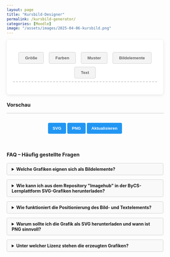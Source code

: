 ```yaml
---
layout: page
title: "Kursbild-Designer"
permalink: /kursbild-generator/
categories: [Moodle]
image: "/assets/images/2025-04-06-kursbild.png"
---
```

<style>
        h1 {
            text-align: center;
            color: #333;
        }
        .container {
            display: flex;
            flex-direction: column;
            gap: 20px;
            min-width: 350px;
        }
        .controls {
            background-color: white;
            padding: 20px;
            border-radius: 8px;
            box-shadow: 0 2px 10px rgba(0, 0, 0, 0.1);
        }
        .control-group {
            margin-bottom: 15px;
        }
        label {
            display: block;
            margin-bottom: 5px;
            font-weight: 600;
        }
       select,
        input {
            padding: 8px;
            border: 1px solid #ddd;
            border-radius: 4px;
        }
        .color-inputs,
        .size-inputs,
        .pattern-selection {
            display: grid;
            grid-template-columns: repeat(3, 1fr);
            gap: 10px;
            padding: 8px;
        }
        /* Für mittlere Bildschirme: nur zwei Spalten */
        @media (max-width: 768px) {
            .color-inputs,
            .size-inputs,
            .pattern-selection {
                grid-template-columns: repeat(2, 1fr);
            }
        }
        /* Für kleine Bildschirme: eine Spalte */
        @media (max-width: 480px) {
            .color-inputs,
            .size-inputs,
            .pattern-selection {
                grid-template-columns: 1fr;
            }
        }
        #text-color,
        .color-inputs input {
            padding: 0px;
        }
        button {
            background-color: #4caf50;
            color: white;
            border: none;
            padding: 10px 15px;
            border-radius: 4px;
            cursor: pointer;
            font-weight: 600;
            margin-top: 10px;
        }
        #svg-container {
            width: 100%;
            border: 1px solid #ddd;
            overflow: hidden;
            position: relative;
        }
        .download-section {
            margin-top: 20px;
            text-align: center;
        }
        #download-btn,
        #download-png-btn,
        #generate-btn {
            background-color: #2196f3;
        }
        #download-btn:hover {
            background-color: #0b7dda;
        }
        .pattern-selection label {
            display: flex;
            align-items: center;
            gap: 5px;
        }
        .pattern-selection input[type="radio"] {
            margin: 0;
        }

        .image-size-slider {
            margin-top: 10px;
        }
        .color-section {
            display: flex;
            flex-direction: column;
            gap: 10px;
        }
        .secondary-color-container {
            transition: opacity 0.3s;
        }

        .disabled {
            opacity: 0.5;
            pointer-events: none;
        }
        .hidden {
            display: none;
        }
        /* Style für die Navigation */
        .navigation {
            display: flex;
            flex-direction: row;
            flex-wrap: wrap;
            justify-content: space-around;
            margin-bottom: 20px;
            padding: 10px;
            border-bottom: dashed 2px #ccc;
        }
        /* Tablet: 2 Elemente pro Zeile */
        @media (max-width: 768px) {
            .navigation {
                justify-content: space-between;
            }
            .navigation>* {
                flex: 0 0 48%;
                margin-bottom: 10px;
            }
        }
        /* Smartphone: 1 Element pro Zeile */
        @media (max-width: 480px) {
            .navigation>* {
                flex: 0 0 100%;
            }
        }
        .tab-button {
            padding: 10px 20px;
            cursor: pointer;
            border: 1px solid #ccc;
            background-color: #f4f4f4;
            color: #656565;
        }
       .tab-button:hover {
            background-color: #ddd;
        }

        .tab-button.active {
            background-color: #3498db;
            color: white;
        }
        /* Style für den Inhalt der Tabs */
        .tab-content {
            display: none;
            margin-bottom: 12px;
            width: 600px;
        }
        .tab-content.active {
            display: block;
        }
        details {
            margin-bottom: 1em;
            background: #f9f9f9;
            border: 1px solid #ccc;
            padding: 10px 15px;
            border-radius: 4px;
        }
        summary {
            cursor: pointer;
            font-weight: bold;
            outline: none;
        }
        summary::-webkit-details-marker {
            margin-right: 10px;
        }
        /* Modal Styles */
        .modal {
            position: fixed;
            z-index: 1000;
            left: 0;
            top: 0;
            width: 100%;
            height: 100%;
            background-color: rgba(0, 0, 0, 0.5);
            display: none;
        }
        .modal-content {
            background-color: white;
            margin: 15% auto;
            padding: 20px;
            border-radius: 8px;
            width: 80%;
            max-width: 400px;
            text-align: center;
            position: relative;
        }
        .close {
            position: absolute;
            right: 10px;
            top: 10px;
            background: none;
            border: none;
            font-size: 24px;
            cursor: pointer;
            color: #aaa;
            font-weight: bold;
        }
        .close:hover {
            color: #000;
        }
       .modal-content label {
            display: block;
            margin: 10px 0 5px;
        }
        .modal-content input[type="range"] {
            width: 100%;
        }
        .modal-content button {
            margin: 5px;
        }
        #modal-delete {
            background-color: #f44336;
        }
        #modal-delete:hover {
            background-color: #d32f2f;
        }
        .modal-content button {
            margin: 5px;
            padding: 8px 12px;
            border: none;
            border-radius: 4px;
            cursor: pointer;
        }
        #modal-bring-forward,
        #modal-send-back {
            background-color: #ffc107;
            /* Gelb für Layer-Verschiebung */
            color: #333;
        }
        #modal-bring-forward:hover:not(:disabled),
        #modal-send-back:hover:not(:disabled) {
            background-color: #e0a800;
        }
        #modal-bring-forward:disabled,
        #modal-send-back:disabled {
            background-color: #ccc;
            cursor: not-allowed;
        }
        #modal-bring-forward:disabled:hover,
        #modal-send-back:disabled:hover {
            background-color: #ccc;
            /* Tooltip via title-Attribut (nativ im Browser) */
        }
        #modal-duplicate {
            background-color: #9c27b0;
        }
        #modal-duplicate:hover {
            background-color: #7b1fa2;
        }
    </style>
<div class="controls">
        <div class="navigation">
            <button class="tab-button" onclick="openTab(event, 'options')">
                Größe
            </button>
            <button class="tab-button" onclick="openTab(event, 'colors')">
                Farben
            </button>
            <button class="tab-button" onclick="openTab(event, 'pattern')">
                Muster
            </button>
            <button class="tab-button" onclick="openTab(event, 'image')">
                Bildelemente
            </button>
            <button class="tab-button" onclick="openTab(event, 'text')">
                Text
            </button>
        </div>
<div class="tab-content" id="options">
            <div class="control-group">
                <label for="preset">Optimiert für</label>
                <select id="preset">
                    <option value="1800x390">Kursbild im Kurs</option>
                    <option value="1800x600">Kursbild in der Übersicht</option>
                    <option value="900x520">Drive Space</option>
                    <option value="600x600">Quadratisch</option>
                    <option value="1600x900">Lernlandkarte</option>
                    <option value="custom">Benutzerdefiniert</option>
                </select>
            </div>
            <div class="control-group hidden" id="custom-dimensions">
                <label>Abmessungen</label>
                <div class="size-inputs">
                    <div>
                        <label for="width">Breite (px)</label>
                        <input type="number" id="width" value="1800" min="200" max="2000" />
                    </div>
                    <div>
                        <label for="height">Höhe (px)</label>
                        <input type="number" id="height" value="360" min="100" max="900" />
                    </div>
                </div>
            </div>
        </div>
        <div class="tab-content" id="colors">
            <div class="control-group color-section">
                <label>Farbverlauf</label>
                <select id="gradient-type" style="max-width: 250px">
                    <option value="linear">Linear (Links nach Rechts)</option>
                    <option value="linear-top-bottom">Linear (Oben nach Unten)</option>
                    <option value="radial">Radial (Mitte nach Außen)</option>
                    <option value="diagonal">Diagonal</option>
                    <option value="none">Ohne</option>
                </select>
                <div class="color-inputs" id="color-selection">
                    <div>
                        <label for="primary-color">Primärfarbe</label>
                        <input type="color" id="primary-color" value="#3498db" />
                        <label><input type="checkbox" id="primary-transparent" />
                            Transparent</label>
                    </div>
                    <div class="secondary-color-container" id="secondary-color-container">
                        <label for="secondary-color">Sekundärfarbe</label>
                        <input type="color" id="secondary-color" value="#2ecc71" />
                        <label><input type="checkbox" id="secondary-transparent" />
                            Transparent</label>
                    </div>
                </div>
            </div>
        </div>
<div class="tab-content" id="pattern">
            <div class="control-group">
                <label>Hintergundmuster</label>
                <div class="pattern-selection" id="pattern-selection">
                    <label><input type="radio" name="pattern" value="none" checked />
                        Ohne</label>
                    <label><input type="radio" name="pattern" value="waves" /> Wellen</label>
                    <label><input type="radio" name="pattern" value="circles" />
                        Kreise</label>
                    <label><input type="radio" name="pattern" value="dots" /> Punkte</label>
                    <label><input type="radio" name="pattern" value="dabs" />
                        Sprenkel</label>
                    <label><input type="radio" name="pattern" value="stars" />
                        Sternenhimmel</label>
                    <label><input type="radio" name="pattern" value="lines" /> Linien</label>
                    <label><input type="radio" name="pattern" value="grid" /> Gitter</label>
                    <label><input type="radio" name="pattern" value="crosses" />
                        Kreuze</label>
                </div>
            </div>
            <label>Animationstyp</label>
            <select id="animation-type">
                <option value="none">Ohne</option>
                <option value="translate">Bewegung links nach rechts</option>
                <option value="translate2">Bewegung oben nach unten</option>
                <option value="fade">Ausblenden</option>
            </select>
            <br /><br />
            <label>Animationsgeschwindigkeit</label>
            <select id="animation-speed">
                <option value="slow">Langsam</option>
                <option value="medium" selected>Mittel</option>
                <option value="fast">Schnell</option>
            </select>
        </div>
<div class="tab-content" id="image">
            <label>Bild-Elemente hochladen (SVG)</label>
            <input type="file" id="image-upload" accept="image/svg+xml" multiple /><br /><br />
            <p>
                Klicke auf ein hochgeladenes Bild in der Vorschau, um es zu bearbeiten
                Positioniere per Drag & Drop.
            </p>
        </div>
<div class="tab-content" id="text">
            <div class="control-group">
                <div class="control-group">
                    <label for="text-input">Text hinzufügen:</label>
                    <input type="text" id="text-input" placeholder="Hier Text eingeben..." />
                </div>
                <!-- Text-Steuerelemente, anfangs ausgeblendet -->
                <div id="text-controls" class="hidden">
                    <div class="control-group">
                        <label for="text-size">Textgröße:</label>
                        <input type="range" id="text-size" min="10" max="500" value="40" />
                    </div>
                    <div>
                        <label for="text-color">Textfarbe</label>
                        <input type="color" id="text-color" value="#ffffff" />
                    </div>
                    <div class="control-group">
                        <label for="text-font">Schriftart:</label>
                        <select id="text-font">
                            <option value="Arial, sans-serif">Arial</option>
                            <option value="'Times New Roman', serif">
                                Times New Roman
                            </option>
                            <option value="'Courier New', monospace">Courier New</option>
                            <option value="Georgia, serif">Georgia</option>
                            <option value="Verdana, sans-serif">Verdana</option>
                            <option value="Impact, sans-serif">Impact</option>
                        </select>
                    </div>
                    <br />
                    <div class="control-group hidden">
                        <label for="text-position">Horizontale Position:</label>
                        <input type="range" id="text-position" min="0" max="100" value="50" />
                    </div>
                    <div class="control-group hidden">
                        <label for="text-position-y">Vertikale Position:</label>
                        <input type="range" id="text-position-y" min="-100" max="100" value="0" />
                    </div>
                    <button id="reset-text-position-btn" class="button">
                        Text zentrieren
                    </button>
                </div>
            </div>
        </div>
    </div>
<div class="preview">
        <h3>Vorschau</h3>
        <div id="svg-container"></div>
        <div class="download-section">
            <button id="download-btn">SVG</button>
            <button id="download-png-btn">PNG</button>
            <button id="generate-btn">Aktualisieren</button>
        </div>
</div>
<br /><br />
<h3>FAQ – Häufig gestellte Fragen</h3>
<details>
        <summary>Welche Grafiken eignen sich als Bildelemente?</summary>
        <p>
            Die Grafiken müssen im SVG-Format vorliegen. Geeignete Dateien kannst du
            aus dem Repository "Imagehub" in der ByCS-Lernplattform herunterladen.
        </p>
    </details>
<details>
        <summary>
            Wie kann ich aus dem Repository "Imagehub" in der ByCS-Lernplattform
            SVG-Grafiken herunterladen?
        </summary>
        <p>
            Gehe in der Lernplattform zu
            <a href="https://www.bycs.de/hilfe-und-tutorials/lernplattform/meine-dateien-fuer-lernende/index.html">Meine
                Dateien</a>
            und füge dort aus dem Imagehub die gewünschten Grafiken zu deinen
            Dateien hinzu. Nach dem Speichern kannst du Sie von dort bequem
            herunterladen. Achtung: Das Repository steht nur bayerischen Lehrkräften
            zu Verfügung.
        </p>
    </details>
<details>
        <summary>
            Wie funktioniert die Positionierung des Bild- und Textelements?
        </summary>
        <p>
            - Sobald du ein SVG hochgeladen hast, erscheint im Vorschaubereich dein
            Bild als ein verschiebbares Element.<br />
            - Du kannst das Bild und den Text mit der Maus oder per Finger (auf
            Touchscreens) verschieben.<br />
            - Die Bild- und Textgröße lässt sich über den Schieberegler
            einstellen.<br />
            - Mit dem Button „Position zurücksetzen“ wird die Bild- oder
            Textposition auf den Standard (zentrale Platzierung) zurückgesetzt.
        </p>
    </details>
<details>
        <summary>
            Warum sollte ich die Grafik als SVG herunterladen und wann ist PNG
            sinnvoll?
        </summary>
        <p>
            SVG (Scalable Vector Graphics) bietet den Vorteil, dass die Grafiken
            verlustfrei skaliert werden können und somit auf allen Bildschirmgrößen
            gestochen scharf aussehen. Dadurch eignet sich SVG besonders gut für
            moderne Web-Anwendungen und responsive Designs.<br /><br />
            Lade das PNG herunter, wenn du es als Bild im Drive Space verwenden
            möchtest, da SVG hier nicht unterstützt wird. PNG-Dateien sind
            rasterbasiert und unterstützen keine Animationen.
        </p>
    </details>
<details>
        <summary>Unter welcher Lizenz stehen die erzeugten Grafiken?</summary>
        <p>
            Die erzeugten Bilder stehen (abhängig von den hochgeladenen Bildelementen)
            unter der Lizenz
            <a href="https://creativecommons.org/publicdomain/zero/1.0/deed.de" target="_blank"
                rel="license noopener noreferrer">CC0 1.0</a>.
        </p>
</details>
<!-- Modal für Bildbearbeitung -->
<div id="imageModal" class="modal">
        <div class="modal-content">
            <button class="close" id="modal-close">&times;</button>
            <h3>Bild bearbeiten</h3>
            <label for="modal-size">Größe (%):</label>
            <input type="range" id="modal-size" min="25" max="300" value="100" />
            <br />
            <!-- Neue Buttons für Reihenfolge -->
            <button id="modal-bring-forward">Eine Ebene höher</button>
            <button id="modal-send-back">Eine Ebene tiefer</button>
            <br />
            <button id="modal-duplicate">Duplizieren</button>
            <br />
            <button id="modal-reset">Zentrieren</button>
            <button id="modal-delete">Löschen</button>
        </div>
    </div>
<script>
document.addEventListener("DOMContentLoaded", () => {
            const widthInput = document.getElementById("width");
            const heightInput = document.getElementById("height");
            // Wertebereich
            const widthMin = parseInt(widthInput.min);
            const widthMax = parseInt(widthInput.max);
            const heightMin = parseInt(heightInput.min);
            const heightMax = parseInt(heightInput.max);
            function validateInput(input, min, max) {
                let value = parseInt(input.value);
                if (isNaN(value)) {
                    input.value = min;
                    return;
                }
                if (value < min) {
                    input.value = min;
                    alert(`Wert zu klein! Mindestwert ist ${min}px.`);
                } else if (value > max) {
                    input.value = max;
                    alert(`Wert zu groß! Maximalwert ist ${max}px.`);
                }
            }
            widthInput.addEventListener("change", () => {
                validateInput(widthInput, widthMin, widthMax);
            });
            heightInput.addEventListener("change", () => {
                validateInput(heightInput, heightMin, heightMax);
            });
            // Funktion zur Validierung von Text (entfernt HTML-Tags)
            function validateTextInput(input) {
                let value = input.value;
                // Entfernt alle HTML-Tags aus dem Text
                const sanitizedValue = value.replace(/<\/?[^>]+(>|$)/g, "");
                // Setzt den bereinigten Text zurück, falls HTML-Tags vorhanden sind
                if (value !== sanitizedValue) {
                    input.value = sanitizedValue;
                    alert(
                        "HTML-Tags sind nicht erlaubt! Nur reiner Text ist zulässig."
                    );
                }
            }
            const textInput = document.getElementById("text-input");
            textInput.addEventListener("blur", () => {
                // 'blur' wird verwendet, wenn das Eingabefeld verlassen wird
                validateTextInput(textInput);
            });
        });
    </script>
<script>
        function escapeRegExp(string) {
            return string.replace(/[.*+?^${}()|[\]\\]/g, '\\$&');
        }
        let uploadedImages = [];
        let symbols = {}; // Speichert Symbol-Inhalte pro ID
        // offsets entfernt; stattdessen offset pro Instanz im image-Objekt
        let draggingId = null;
        let isDragging = false;
        let isClick = false;
        let startMouseX = 0;
        let startMouseY = 0;
        let currentX = 0;
        let currentY = 0;
        let initialX = 0;
        let initialY = 0;
        let dragThreshold = 5;
        let currentEditingImageId = null;
        function uniqifySvgIds(svgString, prefix) {
            const parser = new DOMParser();
            const doc = parser.parseFromString(svgString, "image/svg+xml");
            const idElements = doc.querySelectorAll("[id]");
            const idMap = new Map();
            idElements.forEach((el) => {
                const oldId = el.getAttribute("id");
                const newId = prefix + "-" + oldId;
                idMap.set(oldId, newId);
                el.setAttribute("id", newId);
            });
            const allElements = doc.querySelectorAll("*");
            allElements.forEach((el) => {
                for (let attr of el.attributes) {
                    if (
                        attr.value &&
                        attr.value.startsWith("url(#") &&
                        attr.value.endsWith(")")
                    ) {
                        const refId = attr.value.slice(5, -1);
                        if (idMap.has(refId)) {
                            el.setAttribute(attr.name, "url(#" + idMap.get(refId) + ")");
                        }
                    }
                }
            });
            return doc.documentElement.outerHTML;
        }
        function uniqifyCssClasses(svgString, prefix) {
            // Find <style> block
            const styleRegex = /<style[^>]*>([\s\S]*?)<\/style>/i;
            const styleMatch = svgString.match(styleRegex);
            if (!styleMatch) {
                return svgString;
            }
            let newStyleContent = styleMatch[1];
            const classRuleRegex = /\.\s*([a-zA-Z0-9_-]+)\s*{([^}]*)}/g;
            const classMap = {}; // oldClass -> newClass
            let match;
            // First pass: collect all unique class names and map to basename
            while ((match = classRuleRegex.exec(newStyleContent)) !== null) {
                const oldClass = match[1];
                // Assume basename is the part after the last '-', typically 'stN'
                const basename = oldClass.includes('-') ? oldClass.split('-').pop() : oldClass;
                if (!classMap[oldClass]) {
                    const newClass = prefix + "-" + basename;
                    classMap[oldClass] = newClass;
                }
            }
            // Second pass: replace in style content
            for (const [oldClass, newClass] of Object.entries(classMap)) {
                // Replace .oldClass with .newClass, followed by whitespace and then , or {
                const replaceRegex = new RegExp('\\.\\s*' + escapeRegExp(oldClass) + '\\s*(?=[,{])', 'g');
                newStyleContent = newStyleContent.replace(replaceRegex, '.' + newClass);
            }
            // Rebuild the <style> tag
            const oldStyle = styleMatch[0];
            const newStyle = oldStyle.replace(styleMatch[1], newStyleContent);
            let result = svgString.replace(styleRegex, newStyle);
            // Replace class attributes in elements
            for (const [oldClass, newClass] of Object.entries(classMap)) {
                // Regex to replace \boldClass\b with newClass in class attribute
                const classRegex = new RegExp('class\\s*=\\s*["\']([^"\']*?)\\b' + escapeRegExp(oldClass) + '\\b([^"\']*?)["\']', 'gi');
                result = result.replace(classRegex, (match, before, after) => {
                    return `class="${before}${newClass}${after}"`;
                });
            }
            return result;
    }
        document.addEventListener("DOMContentLoaded", function () {
            const generateBtn = document.getElementById("generate-btn");
            const downloadBtn = document.getElementById("download-btn");
            const downloadPngBtn = document.getElementById("download-png-btn");
            const svgContainer = document.getElementById("svg-container");
            const imageUpload = document.getElementById("image-upload");
            const gradientType = document.getElementById("gradient-type");
            const secondaryColorContainer = document.getElementById(
                "secondary-color-container"
            );
            const primaryColor = document.getElementById("primary-color");
            const secondaryColor = document.getElementById("secondary-color");
            // Text-Elemente
            const textInput = document.getElementById("text-input");
            const textSizeSlider = document.getElementById("text-size");
            const textPositionSlider = document.getElementById("text-position");
            const textPositionSliderY = document.getElementById("text-position-y");
            const textColorPicker = document.getElementById("text-color");
            const resetTextPositionBtn = document.getElementById(
                "reset-text-position-btn"
            );
            const textFontSelect = document.getElementById("text-font");
            let headerText = "";
            generateBtn.addEventListener("click", generateHeader);
            downloadBtn.addEventListener("click", downloadSVG);
            downloadPngBtn.addEventListener("click", downloadPNG);
            imageUpload.addEventListener("change", handleImageUpload);
            gradientType.addEventListener("change", toggleSecondaryColor);
            primaryColor.addEventListener("input", generateHeader);
            secondaryColor.addEventListener("input", generateHeader);
            document
                .getElementById("primary-transparent")
                .addEventListener("change", generateHeader);
            document
                .getElementById("secondary-transparent")
                .addEventListener("change", generateHeader);
            document
                .getElementById("pattern-selection")
                .addEventListener("change", generateHeader);
            document
                .getElementById("animation-type")
                .addEventListener("change", generateHeader);
            document
                .getElementById("animation-speed")
                .addEventListener("change", generateHeader);
            document
                .getElementById("width")
                .addEventListener("input", generateHeader);
            document
                .getElementById("height")
                .addEventListener("input", generateHeader);
            // Text-Event-Listener
            textInput.addEventListener("input", updateHeaderText);
            textSizeSlider.addEventListener("input", generateHeader);
            textPositionSlider.addEventListener("input", generateHeader);
            textPositionSliderY.addEventListener("input", generateHeader);
            textColorPicker.addEventListener("input", generateHeader);
            resetTextPositionBtn.addEventListener("click", resetTextPosition);
            if (textFontSelect) {
                textFontSelect.addEventListener("change", generateHeader);
            }
            // Modal-Event-Listener
            document.getElementById("modal-size").addEventListener("input", (e) => {
                if (currentEditingImageId) {
                    const img = uploadedImages.find(
                        (i) => i.id === currentEditingImageId
                    );
                    if (img) {
                        img.size = parseInt(e.target.value);
                        generateHeader();
                    }
                }
            });
            document.getElementById("modal-reset").addEventListener("click", () => {
                if (currentEditingImageId) {
                    const img = uploadedImages.find(
                        (i) => i.id === currentEditingImageId
                    );
                    if (img) {
                        img.size = 100;
                        img.posX = 50;
                        img.posY = 0;
                        img.offset = 1; // Reset offset auch
                        document.getElementById("modal-size").value = 100;
                        generateHeader();
                    }
                }
            });
            document
                .getElementById("modal-delete")
                .addEventListener("click", () => {
                    if (currentEditingImageId) {
                        uploadedImages = uploadedImages.filter(
                            (i) => i.id !== currentEditingImageId
                        );
                        closeModal();
                        generateHeader();
                    }
                });
            document
                .getElementById("modal-duplicate")
                .addEventListener("click", () => {
                    if (currentEditingImageId) {
                        const originalImg = uploadedImages.find(
                            (i) => i.id === currentEditingImageId
                        );
                        if (originalImg) {
                            // Generiere neue unique ID für die Instanz (nicht für Symbol)
                            const newInstanceId = "inst" + Date.now() + "-" + Math.floor(Math.random() * 1000);
                            // Verwende den offset der zu duplizierenden Instanz (pro Instanz)
                            const thisOffset = originalImg.offset || 1; // Fallback zu 1
                            // Versetze die Position der Kopie um den aktuellen offset der originalen Instanz
                            const newPosX = Math.max(0, Math.min(100, originalImg.posX + thisOffset));
                            const newPosY = Math.max(-100, Math.min(100, originalImg.posY + thisOffset));
                            // Füge die neue Instanz hinzu (verweist auf dasselbe Symbol), mit eigenem offset=1 für ihre Chain
                            uploadedImages.push({
                                id: newInstanceId,
                                symbolId: originalImg.symbolId,
                                size: originalImg.size,
                                posX: newPosX,
                                posY: newPosY,
                                aspectRatio: originalImg.aspectRatio,
                                offset: 1 // Jede neue Instanz startet mit eigenem offset=1
                            });
                            // Erhöhe den offset der originalen Instanz um 1 für nächste Duplizierung von ihr
                            originalImg.offset = (originalImg.offset || 1) + 1;
                            generateHeader();
                        }
                    }
                });
            document
                .getElementById("modal-close")
                .addEventListener("click", closeModal);
            const modal = document.getElementById("imageModal");
            window.addEventListener("click", (e) => {
                if (e.target === modal) {
                    closeModal();
                }
            });
            function closeModal() {
                modal.style.display = "none";
                currentEditingImageId = null;
            }
            function updateButtonStates() {
                if (!currentEditingImageId || uploadedImages.length <= 1) {
                    // Bei <=1 Image: Beide deaktivieren
                    const bringForwardBtn = document.getElementById(
                        "modal-bring-forward"
                    );
                    const sendBackBtn = document.getElementById("modal-send-back");
                    bringForwardBtn.disabled = true;
                    sendBackBtn.disabled = true;
                    bringForwardBtn.style.opacity = "0.5";
                    sendBackBtn.style.opacity = "0.5";
                    bringForwardBtn.title = ""; // Tooltip zurücksetzen
                    sendBackBtn.title = "";
                    return;
                }
                const currentIndex = uploadedImages.findIndex(
                    (i) => i.id === currentEditingImageId
                );
                const bringForwardBtn = document.getElementById(
                    "modal-bring-forward"
                );
                const sendBackBtn = document.getElementById("modal-send-back");
                // Eine Ebene höher: Deaktivieren, wenn schon letztes (Index == length-1)
                bringForwardBtn.disabled = currentIndex === uploadedImages.length - 1;
                bringForwardBtn.style.opacity = bringForwardBtn.disabled
                    ? "0.5"
                    : "1";
                bringForwardBtn.title = bringForwardBtn.disabled
                    ? "Das Bild ist schon ganz oben."
                    : "";
                // Eine Ebene tiefer: Deaktivieren, wenn schon erstes (Index == 0)
                sendBackBtn.disabled = currentIndex === 0;
                sendBackBtn.style.opacity = sendBackBtn.disabled ? "0.5" : "1";
                sendBackBtn.title = sendBackBtn.disabled
                    ? "Das Bild ist schon ganz unten."
                    : "";
            }
            document
                .getElementById("modal-bring-forward")
                .addEventListener("click", () => {
                    if (
                        currentEditingImageId &&
                        !document.getElementById("modal-bring-forward").disabled
                    ) {
                        const currentIndex = uploadedImages.findIndex(
                            (i) => i.id === currentEditingImageId
                        );
                        if (
                            currentIndex > -1 &&
                            currentIndex < uploadedImages.length - 1
                        ) {
                            // Schrittweise: Verschiebe um 1 nach vorne (Index +1)
                            const [movedImage] = uploadedImages.splice(currentIndex, 1);
                            uploadedImages.splice(currentIndex + 1, 0, movedImage); // Neu: Einfügen an +1
                            generateHeader();
                            updateButtonStates(); // Zustände updaten
                        }
                    }
                });
            document
                .getElementById("modal-send-back")
                .addEventListener("click", () => {
                    if (
                        currentEditingImageId &&
                        !document.getElementById("modal-send-back").disabled
                    ) {
                        const currentIndex = uploadedImages.findIndex(
                            (i) => i.id === currentEditingImageId
                        );
                        if (currentIndex > 0) {
                            // Schrittweise: Verschiebe um 1 nach hinten (Index -1)
                            const [movedImage] = uploadedImages.splice(currentIndex, 1);
                            uploadedImages.splice(currentIndex - 1, 0, movedImage); // Neu: Einfügen an -1
                            generateHeader();
                            updateButtonStates(); // Zustände updaten
                        }
                    }
                });
            function openModal(imgId) {
                currentEditingImageId = imgId;
                const img = uploadedImages.find((i) => i.id === imgId);
                if (img) {
                    document.getElementById("modal-size").value = img.size;
                }
                // Buttons für Reihenfolge nur aktivieren, wenn mehr als ein Image vorhanden
                const bringForwardBtn = document.getElementById(
                    "modal-bring-forward"
                );
                const sendBackBtn = document.getElementById("modal-send-back");
                if (uploadedImages.length > 1) {
                    bringForwardBtn.disabled = false;
                    sendBackBtn.disabled = false;
                    bringForwardBtn.style.opacity = "1";
                    sendBackBtn.style.opacity = "1";
                } else {
                    bringForwardBtn.disabled = true;
                    sendBackBtn.disabled = true;
                    bringForwardBtn.style.opacity = "0.5";
                    sendBackBtn.style.opacity = "0.5";
                }
                updateButtonStates(); // Zustände updaten
                modal.style.display = "block";
            }
            function updateHeaderText() {
                headerText = textInput.value;
                if (headerText.trim() !== "") {
                    document.getElementById("text-controls").classList.remove("hidden");
                }
                generateHeader();
            }
            function toggleSecondaryColor() {
                if (gradientType.value === "none") {
                    secondaryColorContainer.classList.add("disabled");
                } else {
                    secondaryColorContainer.classList.remove("disabled");
                }
                generateHeader();
            }
            function handleImageUpload(event) {
                Array.from(event.target.files).forEach((file) => {
                    if (file && file.type === "image/svg+xml") {
                        const reader = new FileReader();
                        reader.onload = function (e) {
                            let uploadedImage = e.target.result;
                            const parser = new DOMParser();
                            const svgDoc = parser.parseFromString(
                                uploadedImage,
                                "image/svg+xml"
                            );
                            const svgElement = svgDoc.documentElement;
                            let svgWidth =
                                svgElement.getAttribute("width") ||
                                svgElement.getAttribute("viewBox")?.split(" ")[2];
                            let svgHeight =
                                svgElement.getAttribute("height") ||
                                svgElement.getAttribute("viewBox")?.split(" ")[3];
                            if (svgWidth && typeof svgWidth === "string")
                                svgWidth = parseFloat(svgWidth);
                            if (svgHeight && typeof svgHeight === "string")
                                svgHeight = parseFloat(svgHeight);
                            if (
                                !svgElement.getAttribute("viewBox") &&
                                svgWidth &&
                                svgHeight
                            ) {
                                svgElement.setAttribute(
                                    "viewBox",
                                    `0 0 ${svgWidth} ${svgHeight}`
                                );
                            }
                            let aspectRatio = 1;
                            if (svgWidth && svgHeight) {
                                aspectRatio = svgHeight / svgWidth;
                            }
                            // Generiere unique Prefix für Symbol
                            const uniquePrefix =
                                "sym" + Date.now() + "-" + Math.floor(Math.random() * 1000);
                            // Uniqifiziere IDs und Klassen für das Symbol
                            let uniqContent = uniqifySvgIds(
                                svgElement.outerHTML,
                                uniquePrefix
                            );
                            uniqContent = uniqifyCssClasses(uniqContent, uniquePrefix);
                            // Speichere Symbol-Inhalt mit viewBox
                            symbols[uniquePrefix] = `<symbol id="${uniquePrefix}" viewBox="0 0 ${svgWidth || 100} ${svgHeight || 100}">${uniqContent}</symbol>`;
                            // Generiere unique ID für die erste Instanz
                            const uniqueInstanceId = "inst" + Date.now() + "-" + Math.floor(Math.random() * 1000);
                            // Füge die erste Instanz zum Array hinzu, mit offset: 1
                            uploadedImages.push({
                                id: uniqueInstanceId,
                                symbolId: uniquePrefix,
                                size: 100,
                                posX: 50,
                                posY: 0,
                                aspectRatio: aspectRatio,
                                offset: 1 // Jede Instanz startet mit offset=1
                            });
                            generateHeader();
                        };
                        reader.readAsText(file);
                    } else {
                        alert("Bitte eine SVG-Datei hochladen.");
                    }
                });
            }
            function generateHeader() {
                const width = parseInt(document.getElementById("width").value);
                const height = parseInt(document.getElementById("height").value);
                const primaryTransparent = document.getElementById(
                    "primary-transparent"
                ).checked;
                const secondaryTransparent = document.getElementById(
                    "secondary-transparent"
                ).checked;
                const primaryColorValue = primaryTransparent
                    ? "transparent"
                    : primaryColor.value;
                const secondaryColorValue = secondaryTransparent
                    ? "transparent"
                    : secondaryColor.value;
                const pattern = document.querySelector(
                    'input[name="pattern"]:checked'
                ).value;
                const speed = document.getElementById("animation-speed").value;
                const animationType = document.getElementById("animation-type").value;
                const gradientTypeValue = gradientType.value;
                const duration = speed === "slow" ? 15 : speed === "fast" ? 5 : 10;
                // Text-Parameter
                const textSize = parseInt(textSizeSlider.value);
                const textPosition = parseInt(textPositionSlider.value);
                const textPositionY = parseInt(textPositionSliderY.value);
                const textColor = textColorPicker.value;
                let textFont = "Arial, sans-serif";
                if (textFontSelect) {
                    textFont = textFontSelect.value;
                }
                let gradientDef = "";
                let fillColor = "";
                if (gradientTypeValue === "none") {
                    fillColor = `fill="${primaryColorValue}"`;
                } else {
                    const gradientId = "bg-gradient";
                    fillColor = `fill="url(#${gradientId})"`;
                    if (gradientTypeValue === "linear") {
                        gradientDef = `<linearGradient id="${gradientId}" x1="0%" y1="0%" x2="100%" y2="0%"><stop offset="0%" stop-color="${primaryColorValue}" /><stop offset="100%" stop-color="${secondaryColorValue}" /></linearGradient>`;
                    } else if (gradientTypeValue === "linear-top-bottom") {
                        gradientDef = `<linearGradient id="${gradientId}" x1="0%" y1="0%" x2="0%" y2="100%"><stop offset="0%" stop-color="${primaryColorValue}" /><stop offset="100%" stop-color="${secondaryColorValue}" /></linearGradient>`;
                    } else if (gradientTypeValue === "radial") {
                        gradientDef = `<radialGradient id="${gradientId}" cx="50%" cy="50%" r="70%" fx="50%" fy="50%"><stop offset="0%" stop-color="${primaryColorValue}" /><stop offset="100%" stop-color="${secondaryColorValue}" /></radialGradient>`;
                    } else if (gradientTypeValue === "diagonal") {
                        gradientDef = `<linearGradient id="${gradientId}" x1="0%" y1="0%" x2="100%" y2="100%"><stop offset="0%" stop-color="${primaryColorValue}" /><stop offset="100%" stop-color="${secondaryColorValue}" /></linearGradient>`;
                    }
                }
                // Sammle alle Symbole in defs
                let symbolDefs = Object.values(symbols).join("");
                // Bildelemente erstellen mit <use>
                let uploadedImageElements = "";
                uploadedImages.forEach((image) => {
                    const imgWidth = ((width / 4) * image.size) / 100;
                    const imgHeight = imgWidth * image.aspectRatio;
                    const posX = (image.posX / 100) * (width + imgWidth) - imgWidth;
                    const posY =
                        ((image.posY + 100) / 200) * (height + imgHeight) - imgHeight;
                    uploadedImageElements += `
                <use 
                    id="draggable-image-${image.id}" 
                    data-image-id="${image.id}"
                    xlink:href="#${image.symbolId}" 
                    x="${posX}" 
                    y="${posY}"
                    width="${imgWidth}" 
                    height="${imgHeight}" 
                    style="overflow: visible; cursor: move;"
                />
            `;
                });
                // Text-Element erstellen
                let textElement = "";
                if (headerText && headerText.trim() !== "") {
                    const fontSize = Math.max(10, Math.min(500, textSize)); // Begrenze Schriftgröße zwischen 10 und 500
                    // Positionierung ähnlich wie beim Bild
                    const posX = (textPosition / 100) * width;
                    const posY = ((textPositionY + 100) / 200) * height;
                    textElement = `
                <text 
                    id="draggable-text" 
                    x="${posX}" 
                    y="${posY}" 
                    font-family="${textFont}" 
                    font-size="${fontSize}" 
                    fill="${textColor}" 
                    text-anchor="middle" 
                    dominant-baseline="middle"
                    style="cursor: move; user-select: none;"
                >${headerText}</text>
            `;
                }
                // SVG zusammenbauen
                const svg = `<svg xmlns="http://www.w3.org/2000/svg" xmlns:xlink="http://www.w3.org/1999/xlink" viewBox="0 0 ${width} ${height}" width="100%" height="100%">
            <defs>${gradientDef}${symbolDefs}${createPattern(
                    pattern,
                    primaryColorValue,
                    duration,
                    animationType
                )}</defs>
            <rect width="100%" height="100%" ${fillColor} />
            <rect width="100%" height="100%" fill="url(#${pattern}-pattern)" />
            ${uploadedImageElements}
            ${textElement}
        </svg>`;
                svgContainer.innerHTML = svg;
                // Drag-Events für Text-Element
                if (headerText && headerText.trim() !== "") {
                    const draggableText = document.getElementById("draggable-text");
                    if (draggableText) {
                        draggableText.addEventListener("mousedown", function (e) {
                            draggingId = "text";
                            startDragging(e, true);
                        });
                        draggableText.addEventListener(
                            "touchstart",
                            function (e) {
                                draggingId = "text";
                                startDragging(e, true);
                            },
                            { passive: false }
                        );
                    }
                }
                // Drag-Events für Bildelemente
                uploadedImages.forEach((image) => {
                    const draggable = document.getElementById(
                        `draggable-image-${image.id}`
                    );
                    if (draggable) {
                        draggable.addEventListener("mousedown", function (e) {
                            draggingId = image.id;
                            startDragging(e, false);
                        });
                        draggable.addEventListener(
                            "touchstart",
                            function (e) {
                                draggingId = image.id;
                                startDragging(e, false);
                            },
                            { passive: false }
                        );
                    }
                });
                // Gemeinsame Drag-Events
                document.addEventListener("mousemove", drag);
                document.addEventListener("mouseup", stopDragging);
                document.addEventListener("touchmove", drag, { passive: false });
                document.addEventListener("touchend", stopDragging, {
                    passive: false,
                });
            }
            function startDragging(e, isText) {
                e.preventDefault();
                isDragging = true;
                isClick = true;
                const rect = svgContainer.getBoundingClientRect();
                if (e.type === "touchstart") {
                    initialX = e.touches[0].clientX - rect.left;
                    initialY = e.touches[0].clientY - rect.top;
                    startMouseX = e.touches[0].clientX;
                    startMouseY = e.touches[0].clientY;
                } else {
                    initialX = e.clientX - rect.left;
                    initialY = e.clientY - rect.top;
                    startMouseX = e.clientX;
                    startMouseY = e.clientY;
                }
                if (isText) {
                    const draggableText = document.getElementById("draggable-text");
                    currentX = parseFloat(
                        draggableText ? draggableText.getAttribute("x") : 0
                    );
                    currentY = parseFloat(
                        draggableText ? draggableText.getAttribute("y") : 0
                    );
                } else {
                    const draggable = document.getElementById(
                        `draggable-image-${draggingId}`
                    );
                    currentX = parseFloat(draggable ? draggable.getAttribute("x") : 0);
                    currentY = parseFloat(draggable ? draggable.getAttribute("y") : 0);
                }
            }
            function drag(e) {
                if (!isDragging) return;
                e.preventDefault();
                const rect = svgContainer.getBoundingClientRect();
                const width = parseInt(document.getElementById("width").value);
                const height = parseInt(document.getElementById("height").value);
                let newX, newY;
                let clientX, clientY;
                if (e.type === "touchmove") {
                    clientX = e.touches[0].clientX;
                    clientY = e.touches[0].clientY;
                    newX = clientX - rect.left;
                    newY = clientY - rect.top;
                } else {
                    clientX = e.clientX;
                    clientY = e.clientY;
                    newX = clientX - rect.left;
                    newY = clientY - rect.top;
                }
                const dx = newX - initialX;
                const dy = newY - initialY;
                // Detect if it's a click or drag
                const mouseDX = Math.abs(clientX - startMouseX);
                const mouseDY = Math.abs(clientY - startMouseY);
                if (mouseDX > dragThreshold || mouseDY > dragThreshold) {
                    isClick = false;
                }
                if (draggingId === "text") {
                    // Text verschieben
                    const updatedX = currentX + dx;
                    const updatedY = currentY + dy;
                    // Begrenze die Position
                    const boundedX = Math.max(0, Math.min(updatedX, width));
                    const boundedY = Math.max(0, Math.min(updatedY, height));
                    const draggableText = document.getElementById("draggable-text");
                    if (draggableText) {
                        draggableText.setAttribute("x", boundedX);
                        draggableText.setAttribute("y", boundedY);
                    }
                    // Berechne die Slider-Werte
                    const posXPercentage = (boundedX / width) * 100; // 0-100
                    const posYPercentage = (boundedY / height) * 200 - 100; // -100 bis 100
                    textPositionSlider.value = Math.round(
                        Math.max(0, Math.min(100, posXPercentage))
                    );
                    textPositionSliderY.value = Math.round(
                        Math.max(-100, Math.min(100, posYPercentage))
                    );
                } else if (draggingId) {
                    // Bild verschieben
                    const img = uploadedImages.find((i) => i.id === draggingId);
                    if (img) {
                        const imgWidth = ((width / 4) * img.size) / 100;
                        const imgHeight = imgWidth * img.aspectRatio;
                        const updatedX = currentX + dx;
                        const updatedY = currentY + dy;
                        // Begrenze die Position
                        const boundedX = Math.max(-imgWidth, Math.min(updatedX, width));
                        const boundedY = Math.max(-imgHeight, Math.min(updatedY, height));
                        const draggable = document.getElementById(
                            `draggable-image-${draggingId}`
                        );
                        if (draggable) {
                            draggable.setAttribute("x", boundedX);
                            draggable.setAttribute("y", boundedY);
                        }
                        // Update array
                        img.posX = ((boundedX + imgWidth) / (width + imgWidth)) * 100;
                        img.posY =
                            ((boundedY + imgHeight) / (height + imgHeight)) * 200 - 100;
                        // Offset bleibt unverändert beim manuellen Verschieben
                    }
                }
            }
            function stopDragging() {
                if (isClick && draggingId && draggingId !== "text") {
                    openModal(draggingId);
                }
                isDragging = false;
                draggingId = null;
                isClick = false;
            }
            function resetTextPosition() {
                textPositionSlider.value = 50; // Mitte auf X-Achse
                textPositionSliderY.value = 0; // Mitte auf Y-Achse
                generateHeader();
            }
            // Rest des Codes bleibt gleich
            function createPattern(type, color, duration, animation) {
                const duration_translate = duration;
                const duration_scale = duration * 8;
                const duration_rotate = duration * 32;
                const duration_fade = duration;
                let patternColor = color;
                if (color !== "transparent") {
                    const r = parseInt(color.slice(1, 3), 16);
                    const g = parseInt(color.slice(3, 5), 16);
                    const b = parseInt(color.slice(5, 7), 16);
                    const brightness = (r * 299 + g * 587 + b * 114) / 1000;
                    if (brightness > 128) {
                        const darkerR = Math.max(0, r - 50);
                        const darkerG = Math.max(0, g - 50);
                        const darkerB = Math.max(0, b - 50);
                        patternColor = `rgba(${darkerR}, ${darkerG}, ${darkerB}, 0.7)`;
                    } else {
                        const lighterR = Math.min(255, r + 50);
                        const lighterG = Math.min(255, g + 50);
                        const lighterB = Math.min(255, b + 50);
                        patternColor = `rgba(${lighterR}, ${lighterG}, ${lighterB}, 0.7)`;
                    }
                }
                let shape = '';
                if (type === "none") {
                    shape = `<path d="M-50 25 C-30 10, -10 10, 0 25 C10 40, 30 40, 50 25 C70 10, 90 10, 100 25 C110 40, 130 40, 150 25 C170 10, 190 10, 200 25 C210 40, 230 40, 250 25" stroke="${patternColor}" stroke-width="5" fill="none" /><path d="M150 25 C170 10, 190 10, 200 25 C210 40, 230 40, 250 25 C270 10, 290 10, 310 25 C320 40, 340 40, 360 25 C370 10, 390 10, 400 25" stroke="${patternColor}" stroke-width="1" fill="none" />`;
                } else if (type === "waves") {
                    shape = `<path d="M-50 25 C-30 10, -10 10, 0 25 C10 40, 30 40, 50 25 C70 10, 90 10, 100 25 C110 40, 130 40, 150 25 C170 10, 190 10, 200 25 C210 40, 230 40, 250 25" stroke="${patternColor}" stroke-width="5" fill="none" /><path d="M150 25 C170 10, 190 10, 200 25 C210 40, 230 40, 250 25 C270 10, 290 10, 310 25 C320 40, 340 40, 360 25 C370 10, 390 10, 400 25" stroke="${patternColor}" stroke-width="1" fill="none" />`;
                } else if (type === "circles") {
                    shape = `<circle cx="30" cy="30" r="20" fill="none" stroke="${patternColor}" stroke-width="2" /><circle cx="90" cy="30" r="20" fill="none" stroke="${patternColor}" stroke-width="2" />`;
                } else if (type === "dots") {
                    shape = `<circle cx="15" cy="15" r="3" fill="${patternColor}" /><circle cx="45" cy="15" r="3" fill="${patternColor}" />`;
                } else if (type === "dabs") {
                    shape = `<circle cx="50" cy="20" r="2" fill="${patternColor}" /><circle cx="70" cy="30" r="2" fill="${patternColor}" /><circle cx="90" cy="40" r="2" fill="${patternColor}" /><circle cx="110" cy="50" r="2" fill="${patternColor}" />`;
                } else if (type === "stars") {
                    shape = `<circle cx="10" cy="10" r="2" fill="${patternColor}" /><circle cx="30" cy="50" r="2" fill="${patternColor}" /><circle cx="70" cy="80" r="2" fill="${patternColor}" /><circle cx="120" cy="20" r="2" fill="${patternColor}" /><circle cx="150" cy="60" r="2" fill="${patternColor}" />`;
                } else if (type === "lines") {
                    shape = `
                <line x1="30" y1="0" x2="30" y2="100%" stroke="${patternColor}" stroke-width="2" />
                <line x1="90" y1="0" x2="90" y2="100%" stroke="${patternColor}" stroke-width="2" />
            `;
                } else if (type === "grid") {
                    shape = `
                <line x1="30" y1="0" x2="30" y2="100%" stroke="${patternColor}" stroke-width="2" />
                <line x1="90" y1="0" x2="90" y2="100%" stroke="${patternColor}" stroke-width="2" />
                <line x1="0" y1="30" x2="100%" y2="30" stroke="${patternColor}" stroke-width="2" />
                <line x1="0" y1="90" x2="100%" y2="90" stroke="${patternColor}" stroke-width="2" />
            `;
                } else if (type === "crosses") {
                    shape = `
                <line x1="10" y1="10" x2="20" y2="20" stroke="${patternColor}" stroke-width="2" />
                <line x1="20" y1="10" x2="10" y2="20" stroke="${patternColor}" stroke-width="2" />
                <line x1="40" y1="10" x2="50" y2="20" stroke="${patternColor}" stroke-width="2" />
                <line x1="50" y1="10" x2="40" y2="20" stroke="${patternColor}" stroke-width="2" />
            `;
                }
                const size =
                    type === "dots" || type === "crosses"
                        ? 30
                        : type === "circles"
                            ? 60
                            : type === "grid" || type === "lines"
                                ? 60
                                : 100;
                let anim = "";
                let patternContent = shape;
                // Animationen werden auf ein <g>-Element angewendet, nicht auf patternTransform
                if (animation !== "none") {
                    if (animation === "translate") {
                        anim = `<animateTransform attributeName="transform" type="translate" values="-${size},0;0,0;" dur="${duration_translate}s" repeatCount="indefinite" />`;
                    } else if (animation === "translate2") {
                        anim = `<animateTransform attributeName="transform" type="translate" from="0 0" to="0 ${size}" dur="${duration_translate}s" repeatCount="indefinite" />`;
                    } else if (animation === "fade") {
                        anim = `<animate attributeName="opacity" values="1;0.1;1" dur="${duration_fade}s" repeatCount="indefinite" />`;
                    }
                    // Umhüllen der Formen mit einem <g>-Element, das die Animation trägt
                    patternContent = `<g>${anim}${shape}</g>`;
                    if (animation === "translate2") {
                        patternContent = `
                <g>
                    ${anim}
                    <g>${shape}</g>
                    <g transform="translate(0, -${size})">${shape}</g>
                </g>
            `;
                    }
                }
                if (type === "none") {
                    return "";
                }
                return `
        <pattern id="${type}-pattern" patternUnits="userSpaceOnUse" width="${size}" height="${size}">
            ${patternContent}
        </pattern>
    `;
            }
            function downloadSVG() {
                const svg = svgContainer.innerHTML;
                const blob = new Blob([svg], { type: "image/svg+xml" });
                const url = URL.createObjectURL(blob);
                const link = document.createElement("a");
                link.href = url;
                link.download = "header.svg";
                link.click();
                URL.revokeObjectURL(url);
            }
            function downloadPNG() {
                const width = parseInt(document.getElementById("width").value, 10);
                const height = parseInt(document.getElementById("height").value, 10);
                const svg = svgContainer.innerHTML;
                const svgBlob = new Blob([svg], { type: "image/svg+xml" });
                const svgUrl = URL.createObjectURL(svgBlob);
                const img = new Image();
                img.onload = function () {
                    const canvas = document.createElement("canvas");
                    const ctx = canvas.getContext("2d");
                    canvas.width = width;
                    canvas.height = height;
                    ctx.drawImage(img, 0, 0, width, height);
                    canvas.toBlob(function (blob) {
                        const url = URL.createObjectURL(blob);
                        const link = document.createElement("a");
                        link.href = url;
                        link.download = "header.png";
                        link.click();
                        URL.revokeObjectURL(url);
                    }, "image/png");
                };
                img.src = svgUrl;
            }
            const presetSelect = document.getElementById("preset");
            const widthInput = document.getElementById("width");
            const heightInput = document.getElementById("height");
            const customDimensions = document.getElementById("custom-dimensions");
            function setDimensions(value) {
                if (value === "custom") {
                    customDimensions.classList.remove("hidden");
                } else {
                    customDimensions.classList.add("hidden");
                    const dimensions = value.split("x");
                    if (dimensions.length === 2) {
                        widthInput.value = dimensions[0];
                        heightInput.value = dimensions[1];
                    }
                }
            }
            // Initialisiere die Dimensionen
            setDimensions(presetSelect.value);
            presetSelect.addEventListener("change", (e) => {
                setDimensions(e.target.value);
                generateHeader();
            });
            // Initial Header generieren
            generateHeader();
        });
    </script>
<script>
        function openTab(event, tabName) {
            // Alle Tab-Contents ausblenden
            var i, tabContents, tabButtons;
            tabContents = document.getElementsByClassName("tab-content");
            for (i = 0; i < tabContents.length; i++) {
                tabContents[i].classList.remove("active");
            }
            // Alle Tab-Buttons deaktivieren
            tabButtons = document.getElementsByClassName("tab-button");
            for (i = 0; i < tabButtons.length; i++) {
                tabButtons[i].classList.remove("active");
            }
            // Den aktuellen Tab anzeigen und Button aktivieren
            document.getElementById(tabName).classList.add("active");
            event.currentTarget.classList.add("active");
        }
        // Öffne die erste Option beim Laden der Seite
        document.addEventListener("DOMContentLoaded", function () {
            document.querySelector(".tab-button").click();
        });
    </script>
